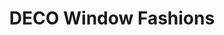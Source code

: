 ---
title: "DECO Window Fashions"
url: /austin/deco-window-fashions-research-blvd/
shop: Jalousien
---